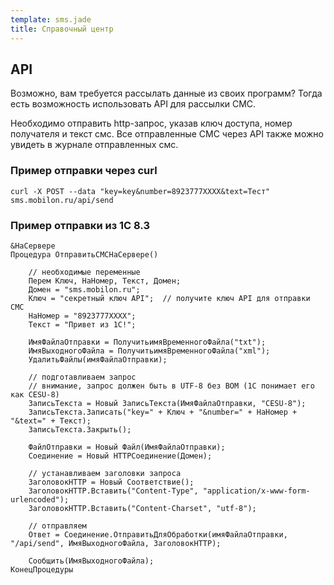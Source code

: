 ```yaml
--- 
template: sms.jade
title: Справочный центр
---
```


## API

Возможно, вам требуется рассылать данные из своих программ? Тогда есть возможность использовать API для рассылки СМС. 

Необходимо отправить http-запрос, указав ключ доступа, номер получателя и текст смс. Все отправленные СМС через API также можно увидеть в журнале отправленных смс. 

### Пример отправки через curl

`````
curl -X POST --data "key=key&number=8923777XXXX&text=Тест" sms.mobilon.ru/api/send

`````





### Пример отправки из 1С 8.3

`````
&НаСервере
Процедура ОтправитьСМСНаСервере()

    // необходимые переменные
    Перем Ключ, НаНомер, Текст, Домен;
    Домен = "sms.mobilon.ru";
    Ключ = "секретный ключ API";  // получите ключ API для отправки СМС
    НаНомер = "8923777XXXX";
    Текст = "Привет из 1С!";
                  
    ИмяФайлаОтправки = ПолучитьимяВременногоФайла("txt");
    ИмяВыходногоФайла = ПолучитьимяВременногоФайла("xml");
    УдалитьФайлы(имяФайлаОтправки);

    // подготавливаем запрос
    // внимание, запрос должен быть в UTF-8 без BOM (1C понимает его как CESU-8)
    ЗаписьТекста = Новый ЗаписьТекста(ИмяФайлаОтправки, "CESU-8");
    ЗаписьТекста.Записать("key=" + Ключ + "&number=" + НаНомер + "&text=" + Текст);
    ЗаписьТекста.Закрыть();          
   
    ФайлОтправки = Новый Файл(ИмяФайлаОтправки);
    Соединение = Новый HTTPСоединение(Домен);
   
    // устанавливаем заголовки запроса
    ЗаголовокHTTP = Новый Соответствие();
    ЗаголовокHTTP.Вставить("Content-Type", "application/x-www-form-urlencoded");
    ЗаголовокHTTP.Вставить("Content-Charset", "utf-8");
   
    // отправляем
    Ответ = Соединение.ОтправитьДляОбработки(имяФайлаОтправки, "/api/send", ИмяВыходногоФайла, ЗаголовокHTTP);
       
    Сообщить(ИмяВыходногоФайла);
КонецПроцедуры

`````